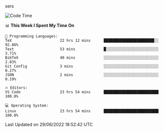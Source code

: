 sers
<!--START_SECTION:waka-->
![Code Time](http://img.shields.io/badge/Code%20Time-40%20hrs%2021%20mins-blue)

📊 **This Week I Spent My Time On** 

```text
💬 Programming Languages: 
TeX                      22 hrs 12 mins      ███████████████████████░░   92.86% 
Text                     53 mins             █░░░░░░░░░░░░░░░░░░░░░░░░   3.71% 
BibTeX                   40 mins             ░░░░░░░░░░░░░░░░░░░░░░░░░   2.83% 
Git Config               3 mins              ░░░░░░░░░░░░░░░░░░░░░░░░░   0.27% 
JSON                     2 mins              ░░░░░░░░░░░░░░░░░░░░░░░░░   0.19%

🔥 Editors: 
VS Code                  23 hrs 54 mins      █████████████████████████   100.0%

💻 Operating System: 
Linux                    23 hrs 54 mins      █████████████████████████   100.0%

```


 Last Updated on 29/06/2022 18:52:42 UTC
<!--END_SECTION:waka-->
